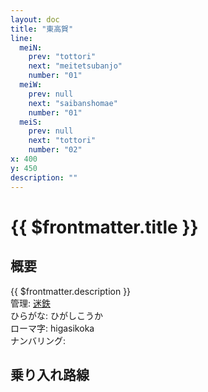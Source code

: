 ```yaml
---
layout: doc
title: "東高賀"
line:
  meiN:
    prev: "tottori"
    next: "meitetsubanjo"
    number: "01"
  meiW:
    prev: null
    next: "saibanshomae"
    number: "01"
  meiS:
    prev: null
    next: "tottori"
    number: "02"
x: 400
y: 450
description: ""
---
```


# {{ $frontmatter.title }} <ViewinMap />
<!-- ![高賀駅を正面から見ている](/img/tour/koka.webp) -->

## 概要
{{ $frontmatter.description }}  
管理: [迷鉄](/company/meitetsu/index.md)  
ひらがな: ひがしこうか  
ローマ字: higasikoka  
ナンバリング: <Numberling />

## 乗り入れ路線
<LineInfo />